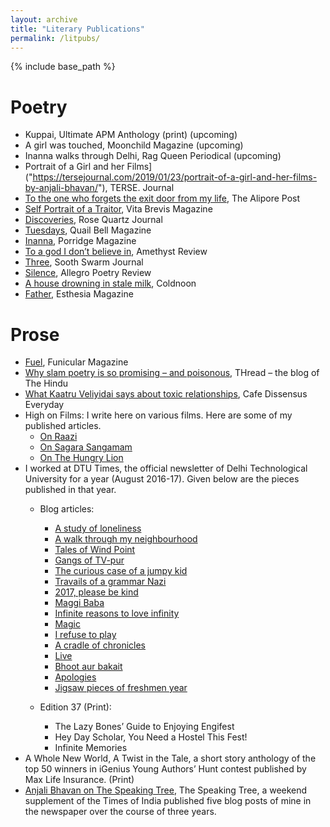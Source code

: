 ```yaml
---
layout: archive
title: "Literary Publications"
permalink: /litpubs/
---
```


{% include base_path %}

Poetry
======

* Kuppai, Ultimate APM Anthology (print)  (upcoming)
* A girl was touched, Moonchild Magazine (upcoming)
* Inanna walks through Delhi, Rag Queen Periodical (upcoming)
* Portrait of a Girl and her Films]("https://tersejournal.com/2019/01/23/portrait-of-a-girl-and-her-films-by-anjali-bhavan/"), TERSE. Journal
* [To the one who forgets the exit door from my life]("https://www.thealiporepost.com/blog/to-the-one-who-forgets-the-exit-door-from-my-life-by-anjali-bhavan"), The Alipore Post
* [Self Portrait of a Traitor]("https://vitabrevisliterature.com/poems/self-portrait-of-a-traitor-a-poem-by-anjali-bhavan/"), Vita Brevis Magazine
* [Discoveries]("https://rosequartzmagazine.wixsite.com/magazine/blog-1/discoveries-by-anjali-bhavan"), Rose Quartz Journal
* [Tuesdays]("http://www.quailbellmagazine.com/the-unreal/poem-tuesdays-by-anjali-bhavan"), Quail Bell Magazine
* [Inanna]("https://porridgemagazine.com/2018/06/24/one-poem-anjali-bhavan/"), Porridge Magazine
* [To a god I don’t believe in]("https://amethystmagazine.org/2018/06/26/to-a-god-i-dont-believe-in-a-poem-by-anjali-bhavan/"), Amethyst Review
* [Three]("https://www.soothswarmjournal.com/copy-of-issue-iv-template-5"), Sooth Swarm Journal
* [Silence]("http://www.allegropoetry.org/p/blog-page.html"), Allegro Poetry Review
* [A house drowning in stale milk]("http://coldnoon.com/a-house-drowning-in-stale-milk/"), Coldnoon
* [Father]("https://esthesiamag.com/2017/07/12/father/"), Esthesia Magazine

Prose
======

* [Fuel]("https://www.funicularmagazine.com/read/2018/10/24/fuel"), Funicular Magazine
* [Why slam poetry is so promising – and poisonous]("http://www.thehindu.com/thread/arts-culture-society/why-slam-poetry-is-so-promising-and-poisonous/article23935151.ece"), THread – the blog of The Hindu
* [What Kaatru Veliyidai says about toxic relationships]("https://cafedissensusblog.com/2018/05/31/film-what-kaatru-veliyidai-says-about-psychologically-toxic-relationships/"), Cafe Dissensus Everyday
* High on Films: I write here on various films. Here are some of my published articles.
  * [On Raazi]("http://www.highonfilms.com/raazi-a-tribute-to-unknown-heroes/")
  * [On Sagara Sangamam]("http://www.highonfilms.com/sagara-sangamam-1983-of-art-life-and-death/")
  * [On The Hungry Lion]("http://www.highonfilms.com/the-hungry-lion/")
* I worked at DTU Times, the official newsletter of Delhi Technological University for a year (August 2016-17). Given below are the pieces published in that year.
  * Blog articles:
    * [A study of loneliness]("https://dtutimes.wordpress.com/2016/10/12/a-study-of-loneliness/")
    * [A walk through my neighbourhood]("https://dtutimes.wordpress.com/2016/10/17/a-walk-through-my-neighbourhood/")
    * [Tales of Wind Point]("https://dtutimes.wordpress.com/2016/11/01/tales-of-wind-point/")
    * [Gangs of TV-pur]("https://dtutimes.wordpress.com/2016/12/10/gangs-of-tv-pur/")
    * [The curious case of a jumpy kid]("https://dtutimes.wordpress.com/2016/12/12/the-curious-case-of-a-jumpy-kid/")
    * [Travails of a grammar Nazi]("https://dtutimes.wordpress.com/2016/12/16/travails-of-a-grammar-nazi/")
    * [2017, please be kind]("https://dtutimes.wordpress.com/2017/01/04/2017-please-be-kind/")
    * [Maggi Baba]("https://dtutimes.wordpress.com/2017/01/15/maggi_baba_intern/")
    * [Infinite reasons to love infinity]("https://dtutimes.wordpress.com/2017/01/31/infinite-reasons-to-love-infinity/")
    * [Magic]("https://dtutimes.wordpress.com/2017/02/28/magic/")
    * [I refuse to play]("https://dtutimes.wordpress.com/2017/03/13/i-refuse-to-play/")
    * [A cradle of chronicles]("https://dtutimes.wordpress.com/2017/03/19/a-cradle-of-chronicles/")
    * [Live]("https://dtutimes.wordpress.com/2017/03/21/live/")
    * [Bhoot aur bakait]("https://dtutimes.wordpress.com/2017/05/25/bhoot-aur-bakait/")
    * [Apologies]("https://dtutimes.wordpress.com/2017/05/27/apologies-2/")
    * [Jigsaw pieces of freshmen year]("https://dtutimes.wordpress.com/2017/06/03/jigsaw-pieces-of-the-freshmen-year/")  

  * Edition 37 (Print):
    * The Lazy Bones’ Guide to Enjoying Engifest
    * Hey Day Scholar, You Need a Hostel This Fest!
    * Infinite Memories
* A Whole New World, A Twist in the Tale, a short story anthology of the top 50 winners in iGenius Young Authors’ Hunt contest published by Max Life Insurance. (Print)
* [Anjali Bhavan on The Speaking Tree]("http://www.speakingtree.in/anjali-bhavan-2"), The Speaking Tree, a weekend supplement of the Times of India published five blog posts of mine in the newspaper over the course of three years.
  
